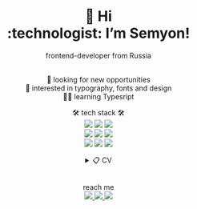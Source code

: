 <h1 align="center">
👋 Hi 
<br> :technologist: I’m Semyon! </br>
</h1>

<p align="center">
frontend-developer from Russia  
</p>

<p align="center">
<br>🚀 looking for new opportunities
<br>📐 interested in typography, fonts and design
<br>👨‍🎓 learning Typesript
</p>

<p align="center">
🛠️ tech stack 🛠️
<br>
  <img src="https://img.shields.io/badge/HTML5-E34F26?style=for-the-badge&logo=html5&logoColor=white">
  <img src="https://img.shields.io/badge/CSS-239120?&style=for-the-badge&logo=css3&logoColor=white">
  <img src="https://img.shields.io/badge/JavaScript-F7DF1E?style=for-the-badge&logo=javascript&logoColor=black">
  <br>
  <img src="https://img.shields.io/badge/React-20232A?style=for-the-badge&logo=react&logoColor=61DAFB">
  <img src="https://img.shields.io/badge/Express.js-000000?style=for-the-badge&logo=express&logoColor=white">
  <img src="https://img.shields.io/badge/MongoDB-4EA94B?style=for-the-badge&logo=mongodb&logoColor=white">
  <br>
  <img src="https://img.shields.io/badge/Git-F05032?style=for-the-badge&logo=git&logoColor=white">
  <img src="https://img.shields.io/badge/Postman-FF6C37?style=for-the-badge&logo=Postman&logoColor=white">
  <img src="https://img.shields.io/badge/Figma-F24E1E?style=for-the-badge&logo=figma&logoColor=white">
  
  </p>
  
  <details align="center">
  <summary>📋 CV</summary>
  <h2 align="center">🎓 Education </h2>
  <p align="center">
    <br>👨‍💻 Web-Developer
    <br>📆 Sep 2020 — June 2021
    <br>🏫 Yandex Praktikum
  </p>
  <p align="center">
    <br>👨‍💻 React-Developer
    <br>📆 Nov 2022 — Feb 2023
    <br>🏫 Yandex Praktikum
  </p>
</details>

<p align="center">
<br>reach me</br>
<a href="mailto:s.dyagelets@gmail.com">
<img src="https://img.shields.io/badge/Gmail-D14836?style=for-the-badge&logo=gmail&logoColor=white">
</a>

<a href="https://www.linkedin.com/in/semyon-dyagelets-40aa3185/">
<img src="https://img.shields.io/badge/LinkedIn-0077B5?style=for-the-badge&logo=linkedin&logoColor=white">
</a>

<a href="https://t.me/sdyagelets">
<img src="https://img.shields.io/badge/Telegram-2CA5E0?style=for-the-badge&logo=telegram&logoColor=white">
</a>
</p>

<!---
semyon-dyagelets/semyon-dyagelets is a ✨ special ✨ repository because its `README.md` (this file) appears on your GitHub profile.
You can click the Preview link to take a look at your changes.
--->
[1.1]: https://img.shields.io/badge/Gmail-D14836?style=for-the-badge&logo=gmail&logoColor=white
[2.2]: https://img.shields.io/badge/LinkedIn-0077B5?style=for-the-badge&logo=linkedin&logoColor=white
[3.3]: https://img.shields.io/badge/Telegram-2CA5E0?style=for-the-badge&logo=telegram&logoColor=white

<!-- Links to my social media accounts -->
[1]: mailto:s.dyagelets@gmail.com
[2]: https://www.linkedin.com/in/semyon-dyagelets-40aa3185/
[3]: https://t.me/sdyagelets

